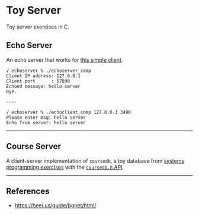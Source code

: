 
# Toy Server 

Toy server exercises in C.


## Echo Server 

An echo server that works for [this simple client](http://www.cs.cmu.edu/afs/cs/academic/class/15213-f00/www/class24code/echoclient.c).

```
√ echoserver % ./echoserver_comp
Client IP address: 127.0.0.1
Client port      : 57890
Echoed message: hello server
Bye.

----

√ echoserver % ./echoclient_comp 127.0.0.1 3490
Please enter msg: hello server
Echo from server: hello server

```


<hr>

## Course Server

A client-server implementation of `coursedb`, a toy database from [systems programming exercises](https://www.inf.usi.ch/carzaniga/edu/sysprog17s/exercises.html) with the [`coursedb.h` API](https://github.com/tkuriyama/toyserver/blob/master/courseserver/coursedb.h).

<hr>

## References 

* https://beej.us/guide/bgnet/html/
